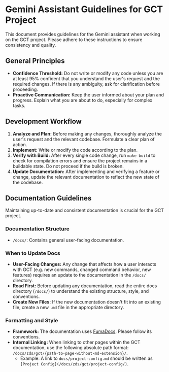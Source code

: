 # Gemini Assistant Guidelines for GCT Project

This document provides guidelines for the Gemini assistant when working on the GCT project. Please adhere to these instructions to ensure consistency and quality.

## General Principles

- **Confidence Threshold:** Do not write or modify any code unless you are at least 95% confident that you understand the user's request and the required changes. If there is any ambiguity, ask for clarification before proceeding.
- **Proactive Communication:** Keep the user informed about your plan and progress. Explain what you are about to do, especially for complex tasks.

## Development Workflow

1.  **Analyze and Plan:** Before making any changes, thoroughly analyze the user's request and the relevant codebase. Formulate a clear plan of action.
2.  **Implement:** Write or modify the code according to the plan.
3.  **Verify with Build:** After every single code change, run `make build` to check for compilation errors and ensure the project remains in a buildable state. Do not proceed if the build is broken.
4.  **Update Documentation:** After implementing and verifying a feature or change, update the relevant documentation to reflect the new state of the codebase.

## Documentation Guidelines

Maintaining up-to-date and consistent documentation is crucial for the GCT project.

### Documentation Structure

- `/docs/`: Contains general user-facing documentation.

### When to Update Docs

- **User-Facing Changes:** Any change that affects how a user interacts with GCT (e.g. new commands, changed command behavior, new features) requires an update to the documentation in the `/docs/` directory.
- **Read First:** Before updating any documentation, read the entire docs directory (`/docs/`) to understand the existing structure, style, and conventions.
- **Create New Files:** If the new documentation doesn't fit into an existing file, create a new `.md` file in the appropriate directory.

### Formatting and Style

- **Framework:** The documentation uses [FumaDocs](https://fumadocs.dev). Please follow its conventions.
- **Internal Linking:** When linking to other pages within the GCT documentation, use the following absolute path format: `/docs/zds/gct/{path-to-page-without-md-extension}/`.
  - Example: A link to `docs/project-config.md` should be written as `[Project Config](/docs/zds/gct/project-config/)`.

